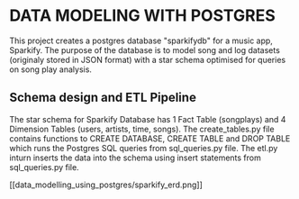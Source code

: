 # DATA MODELING WITH POSTGRES

This project creates a postgres database "sparkifydb" for a music app, Sparkify. The purpose of the database is to model song and log datasets (originaly stored in JSON format) with a star schema optimised for queries on song play analysis.

## Schema design and ETL Pipeline

The star schema for Sparkify Database has 1 Fact Table (songplays) and 4 Dimension Tables (users, artists, time, songs). 
The create_tables.py file contains functions to CREATE DATABASE, CREATE TABLE and DROP TABLE which runs the Postgres SQL queries from sql_queries.py file.
The etl.py inturn inserts the data into the schema using insert statements from sql_queries.py file.

[[data_modelling_using_postgres/sparkify_erd.png]]

